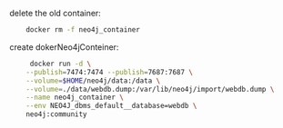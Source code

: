delete the old container:
```bash
    docker rm -f neo4j_container
```

create dokerNeo4jConteiner:
```bash
     docker run -d \
    --publish=7474:7474 --publish=7687:7687 \
    --volume=$HOME/neo4j/data:/data \
    --volume=./data/webdb.dump:/var/lib/neo4j/import/webdb.dump \
    --name neo4j_container \
    --env NEO4J_dbms_default__database=webdb \
    neo4j:community
```